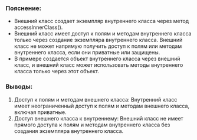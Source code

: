 ### Пояснение:
- Внешний класс создает экземпляр внутреннего класса через метод accessInnerClass().
- Внешний класс имеет доступ к полям и методам внутреннего класса только через создание экземпляра внутреннего класса. Внешний класс не может напрямую получить доступ к полям или методам внутреннего класса, если они приватные или защищены.
- В примере создается объект внутреннего класса через внешний класс, и внешний класс может использовать методы внутреннего класса только через этот объект.
### Выводы:
1. Доступ к полям и методам внешнего класса: Внутренний класс имеет неограниченный доступ к полям и методам внешнего класса, включая приватные.
2. Доступ внешнего класса к внутреннему: Внешний класс не имеет прямого доступа к полям и методам внутреннего класса без создания экземпляра внутреннего класса.